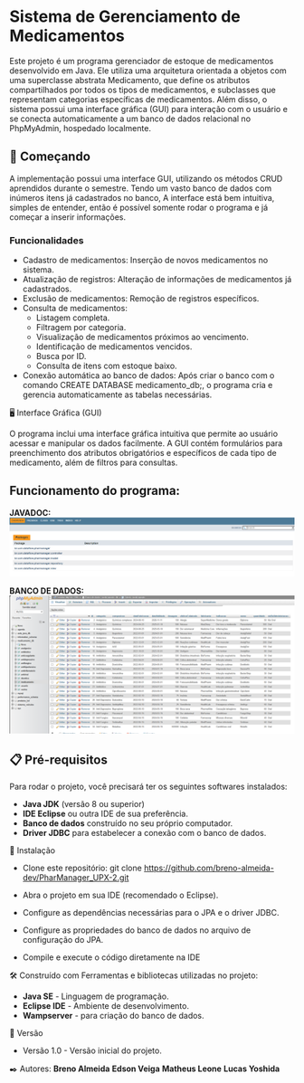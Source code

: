 # Sistema de Gerenciamento de Medicamentos
Este projeto é um programa gerenciador de estoque de medicamentos desenvolvido em Java. Ele utiliza uma arquitetura orientada a objetos com uma superclasse abstrata Medicamento, que define os atributos compartilhados por todos os tipos de medicamentos, e subclasses que representam categorias específicas de medicamentos. Além disso, o 
sistema possui uma interface gráfica (GUI) para interação com o usuário e se conecta automaticamente a um banco de dados relacional no PhpMyAdmin, hospedado localmente.

## 🚀 Começando

A implementação possui uma interface GUI, utilizando os métodos CRUD aprendidos durante o semestre. Tendo um vasto banco de dados com inúmeros itens já cadastrados no banco, A interface está bem intuitiva, simples de entender, então é possível somente rodar o programa e já começar a inserir informações.

### Funcionalidades

- Cadastro de medicamentos: Inserção de novos medicamentos no sistema.
- Atualização de registros: Alteração de informações de medicamentos já cadastrados.
- Exclusão de medicamentos: Remoção de registros específicos.
- Consulta de medicamentos:
    - Listagem completa.
    - Filtragem por categoria.
    - Visualização de medicamentos próximos ao vencimento.
    - Identificação de medicamentos vencidos.
    - Busca por ID.
    - Consulta de itens com estoque baixo.
- Conexão automática ao banco de dados: Após criar o banco com o comando CREATE DATABASE medicamento_db;, o programa cria e gerencia automaticamente as tabelas necessárias.


🖥️ Interface Gráfica (GUI)

O programa inclui uma interface gráfica intuitiva que permite ao usuário acessar e manipular os dados facilmente. A GUI contém formulários para preenchimento dos atributos obrigatórios e específicos de cada tipo de medicamento, além de filtros para consultas.
## Funcionamento do programa:

**JAVADOC:**
![Imagem do JAVADOC](https://github.com/breno-almeida-dev/PharManager_UPX-2/blob/master/JAVADOC-PharManager.png)

**BANCO DE DADOS:**
![Imagem do banco de dados](https://github.com/breno-almeida-dev/PharManager_UPX-2/blob/master/PharManager-DB.png)


## 📋 Pré-requisitos

Para rodar o projeto, você precisará ter os seguintes softwares instalados:

- **Java JDK** (versão 8 ou superior)
- **IDE Eclipse** ou outra IDE de sua preferência.
- **Banco de dados** construído no seu próprio computador.
- **Driver JDBC** para estabelecer a conexão com o banco de dados.


🔧 Instalação
- Clone este repositório:
    git clone https://github.com/breno-almeida-dev/PharManager_UPX-2.git
  
- Abra o projeto em sua IDE (recomendado o Eclipse).
- Configure as dependências necessárias para o JPA e o driver JDBC.
- Configure as propriedades do banco de dados no arquivo de configuração do JPA. 
- Compile e execute o código diretamente na IDE
  
  

🛠️ Construído com
Ferramentas e bibliotecas utilizadas no projeto:

- **Java SE** - Linguagem de programação.
- **Eclipse IDE** - Ambiente de desenvolvimento.
- **Wampserver** - para criação do banco de dados.



📌 Versão
- Versão 1.0 - Versão inicial do projeto.



✒️ Autores:
    **Breno Almeida**
    **Edson Veiga**
    **Matheus Leone**
    **Lucas Yoshida**
